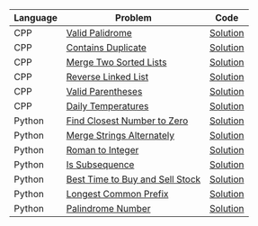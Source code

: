| Language | Problem                                                                                           | Code                                                                                                           |
| -------- | ------------------------------------------------------------------------------------------------- | -------------------------------------------------------------------------------------------------------------- |
| CPP      | [Valid Palidrome](https://leetcode.com/problems/valid-palindrome/)                                | [Solution](https://github.com/ulascan54/coding-challenge/blob/main/letcode/valid-palindrome.cpp)               |
| CPP      | [Contains Duplicate](https://leetcode.com/problems/contains-duplicate/)                           | [Solution](https://github.com/ulascan54/coding-challenge/blob/main/letcode/contains-duplicate.cpp)             |
| CPP      | [Merge Two Sorted Lists](https://leetcode.com/problems/merge-two-sorted-lists/)                   | [Solution](https://github.com/ulascan54/coding-challenge/blob/main/letcode/merge-two-sorted-lists.cpp)         |
| CPP      | [Reverse Linked List](https://leetcode.com/problems/reverse-linked-list/)                         | [Solution](https://github.com/ulascan54/coding-challenge/blob/main/letcode/reverse-linked-list.cpp)            |
| CPP      | [Valid Parentheses](https://leetcode.com/problems/valid-parentheses/)                             | [Solution](https://github.com/ulascan54/coding-challenge/blob/main/letcode/valid-parentheses.cpp)              |
| CPP      | [Daily Temperatures](https://leetcode.com/problems/daily-temperatures/)                           | [Solution](https://github.com/ulascan54/coding-challenge/blob/main/letcode/daily-temperatures.cpp)             |
| Python   | [Find Closest Number to Zero](https://leetcode.com/problems/find-closest-number-to-zero/)         | [Solution](https://github.com/ulascan54/coding-challenge/blob/main/letcode/find-closest-number-to-zero.py)     |
| Python   | [Merge Strings Alternately](https://leetcode.com/problems/merge-strings-alternately/)             | [Solution](https://github.com/ulascan54/coding-challenge/blob/main/letcode/merge-strings-alternately.py)       |
| Python   | [Roman to Integer](https://leetcode.com/problems/roman-to-integer/)                               | [Solution](https://github.com/ulascan54/coding-challenge/blob/main/letcode/roman-to-integer.py)                |
| Python   | [Is Subsequence](https://leetcode.com/problems/is-subsequence/)                                   | [Solution](https://github.com/ulascan54/coding-challenge/blob/main/letcode/is-subsequence.py)                  |
| Python   | [Best Time to Buy and Sell Stock](https://leetcode.com/problems/best-time-to-buy-and-sell-stock/) | [Solution](https://github.com/ulascan54/coding-challenge/blob/main/letcode/best-time-to-buy-and-sell-stock.py) |
| Python   | [Longest Common Prefix](https://leetcode.com/problems/longest-common-prefix/)                     | [Solution](https://github.com/ulascan54/coding-challenge/blob/main/letcode/longest-common-prefix.py)           |
| Python   | [Palindrome Number](https://leetcode.com/problems/palindrome-number/)                             | [Solution](https://github.com/ulascan54/coding-challenge/blob/main/letcode/palindrome-number.py)               |

